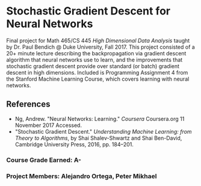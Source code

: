 # Stochastic Gradient Descent for Neural Networks

Final project for Math 465/CS 445 _High Dimensional Data Analysis_ taught by Dr. Paul Bendich @ Duke University, Fall 2017. This project consisted of a 20+ minute lecture describing the backpropagation via gradient descent algorithm that neural networks use to learn, and the improvements that stochastic gradient descent provide over standard (or batch) gradient descent in high dimensions. Included is Programming Assignment 4 from the Stanford Machine Learning Course, which covers learning with neural networks.

## References
* Ng, Andrew. "Neural Networks: Learning." _Coursera_ Coursera.org 11 November 2017 Accessed.
* "Stochastic Gradient Descent." _Understanding Machine Learning: from Theory to Algorithms_, by Shai Shalev-Shwartz and Shai Ben-David, Cambridge University Press, 2016, pp. 184–201.

### Course Grade Earned: A-

### Project Members: Alejandro Ortega, Peter Mikhael

